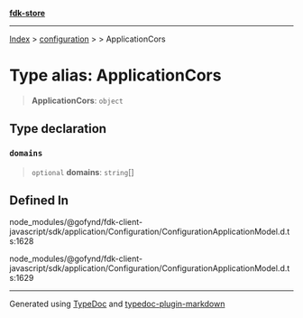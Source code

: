 [**fdk-store**](../../../README.md)
***

[Index](../../../API.md) > [configuration](../../README.md) > [<internal>](../README.md) > ApplicationCors

# Type alias: ApplicationCors

> **ApplicationCors**: `object`

## Type declaration

### `domains`

> `optional` **domains**: `string`[]

## Defined In

node\_modules/@gofynd/fdk-client-javascript/sdk/application/Configuration/ConfigurationApplicationModel.d.ts:1628

node\_modules/@gofynd/fdk-client-javascript/sdk/application/Configuration/ConfigurationApplicationModel.d.ts:1629

***
Generated using [TypeDoc](https://typedoc.org/) and [typedoc-plugin-markdown](https://www.npmjs.com/package/typedoc-plugin-markdown)
